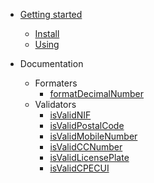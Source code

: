 * [Getting started]()

  * [Install](?id=🔰-how-to-install)
  * [Using](?id=🚀-how-to-use)

* Documentation
  * Formaters
    * [formatDecimalNumber](formaters?id=formatdecimalnumbernumber-stringnumber-options-object)
  * Validators
    * [isValidNIF](validators.md?id=isvalidnifnif-string)
    * [isValidPostalCode](validators.md?id=isvalidpostalcodepostalcode-string)
    * [isValidMobileNumber](validators.md?id=isvalidmobilenumbermobilenumber-string)
    * [isValidCCNumber](validators.md?id=isvalidccnumbercitizencardnumber-string)
    * [isValidLicensePlate](validators.md?id=isvalidlicenseplateplatenumber-string)
    * [isValidCPECUI](validators.md?id=isvalidcpecui-string)
